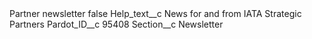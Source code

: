 <?xml version="1.0" encoding="UTF-8"?>
<CustomMetadata xmlns="http://soap.sforce.com/2006/04/metadata" xmlns:xsi="http://www.w3.org/2001/XMLSchema-instance" xmlns:xsd="http://www.w3.org/2001/XMLSchema">
    <label>Partner newsletter</label>
    <protected>false</protected>
    <values>
        <field>Help_text__c</field>
        <value xsi:type="xsd:string">News for and from IATA Strategic Partners</value>
    </values>
    <values>
        <field>Pardot_ID__c</field>
        <value xsi:type="xsd:string">95408</value>
    </values>
    <values>
        <field>Section__c</field>
        <value xsi:type="xsd:string">Newsletter</value>
    </values>
</CustomMetadata>
